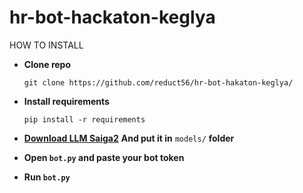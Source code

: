 # hr-bot-hackaton-keglya





 
HOW TO INSTALL

- **Clone repo**
	```shell
	git clone https://github.com/reduct56/hr-bot-hakaton-keglya/
	```
- **Install requirements**
	```shell
	pip install -r requirements
	```
- [**Download LLM Saiga2**](https://huggingface.co/IlyaGusev/saiga2_13b_gguf/tree/main) **And put it in** ```models/``` **folder**

- **Open ```bot.py``` and paste your bot token**

- **Run ```bot.py```**
